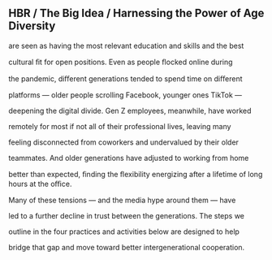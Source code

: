## HBR / The Big Idea / Harnessing the Power of Age Diversity

are seen as having the most relevant education and skills and the best

cultural ﬁt for open positions. Even as people ﬂocked online during

the pandemic, diﬀerent generations tended to spend time on diﬀerent

platforms — older people scrolling Facebook, younger ones TikTok —

deepening the digital divide. Gen Z employees, meanwhile, have worked

remotely for most if not all of their professional lives, leaving many

feeling disconnected from coworkers and undervalued by their older

teammates. And older generations have adjusted to working from home

better than expected, ﬁnding the ﬂexibility energizing after a lifetime of long hours at the oﬃce.

Many of these tensions — and the media hype around them — have

led to a further decline in trust between the generations. The steps we

outline in the four practices and activities below are designed to help

bridge that gap and move toward better intergenerational cooperation.